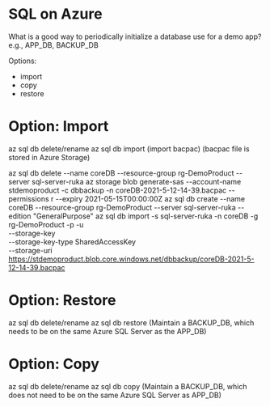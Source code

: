 # SQL on Azure
What is a good way to periodically initialize a database use for a demo app?
e.g., APP_DB, BACKUP_DB

Options:
- import
- copy
- restore

# Option: Import
az sql db delete/rename
az sql db import (import bacpac)
(bacpac file is stored in Azure Storage)

az sql db delete --name coreDB --resource-group rg-DemoProduct --server sql-server-ruka 
az storage blob generate-sas --account-name stdemoproduct -c dbbackup -n coreDB-2021-5-12-14-39.bacpac --permissions r  --expiry 2021-05-15T00:00:00Z
az sql db create --name coreDB --resource-group rg-DemoProduct --server sql-server-ruka --edition "GeneralPurpose"
az sql db import -s sql-server-ruka -n coreDB -g rg-DemoProduct -p <password> -u <userame> \
    --storage-key <Blob SAS Token> \
    --storage-key-type SharedAccessKey \
    --storage-uri https://stdemoproduct.blob.core.windows.net/dbbackup/coreDB-2021-5-12-14-39.bacpac

# Option: Restore
az sql db delete/rename
az sql db restore
(Maintain a BACKUP_DB, which needs to be on the same Azure SQL Server as the APP_DB)

# Option: Copy
az sql db delete/rename
az sql db copy
(Maintain a BACKUP_DB, which does not need to be on the same Azure SQL Server as APP_DB)



